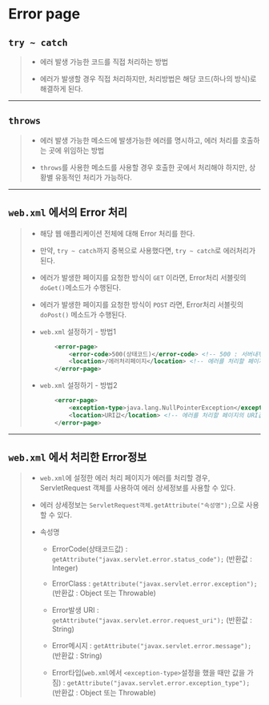 # Error page

## ``try ~ catch``
>
>	* 에러 발생 가능한 코드를 직접 처리하는 방법
>
>	* 에러가 발생할 경우 직접 처리하지만, 처리방법은 해당 코드(하나의 방식)로 해결하게 된다.

---

## ``throws``
>
>	* 에러 발생 가능한 메소드에 발생가능한 에러를 명시하고, 에러 처리를 호출하는 곳에 위임하는 방법
>
>	* ``throws``를 사용한 메소드를 사용할 경우 호출한 곳에서 처리해야 하지만, 상황별 유동적인 처리가 가능하다.

---

## ``web.xml`` 에서의 Error 처리
>
>	* 해당 웹 애플리케이션 전체에 대해 Error 처리를 한다.
>
>	* 만약, ``try ~ catch``까지 중복으로 사용했다면, ``try ~ catch``로 에러처리가 된다.
>
>	* 에러가 발생한 페이지를 요청한 방식이 ``GET`` 이라면, Error처리 서블릿의 ``doGet()``메소드가 수행된다.
>
>	* 에러가 발생한 페이지를 요청한 방식이 ``POST`` 라면, Error처리 서블릿의 ``doPost()`` 메소드가 수행된다.
>
>	* ``web.xml`` 설정하기 - 방법1
>
>		```xml
>			<error-page>
>				<error-code>500(상태코드)</error-code> <!-- 500 : 서버내부 프로그램 에러 -->
>				<location>/에러처리페이지</location> <!-- 에러를 처리할 페이지의 URI값 -->
>			</error-page>
>		```
>
>	* ``web.xml`` 설정하기 - 방법2
>
>		```xml
>			<error-page>
>				<exception-type>java.lang.NullPointerException</exception-type> <!-- 에러 클래스 -->
>				<location>URI값</location> <!-- 에러를 처리할 페이지의 URI값 -->
>			</error-page>
>		```

---

## ``web.xml`` 에서 처리한 Error정보
>
>	* ``web.xml``에 설정한 에러 처리 페이지가 에러를 처리할 경우, ServletRequest 객체를 사용하여 에러 상세정보를 사용할 수 있다.
>
>	* 에러 상세정보는 ``ServletRequest객체.getAttribute("속성명");``으로 사용할 수 있다.
>
>	* 속성명
>
>		* ErrorCode(상태코드값) : ``getAttribute("javax.servlet.error.status_code");`` (반환값 : Integer)
>
>		* ErrorClass : ``getAttribute("javax.servlet.error.exception");`` (반환값 : Object 또는 Throwable)
>
>		* Error발생 URI : ``getAttribute("javax.servlet.error.request_uri");`` (반환값 : String)
>
>		* Error메시지 : ``getAttribute("javax.servlet.error.message");`` (반환값 : String)
>
>		* Error타입(``web.xml``에서 ``<exception-type>``설정을 했을 때만 값을 가짐) : ``getAttribute("javax.servlet.error.exception_type");`` (반환값 : Object 또는 Throwable)